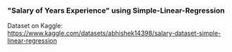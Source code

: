 ### "Salary of Years Experience" using Simple-Linear-Regression
Dataset on Kaggle: https://www.kaggle.com/datasets/abhishek14398/salary-dataset-simple-linear-regression
